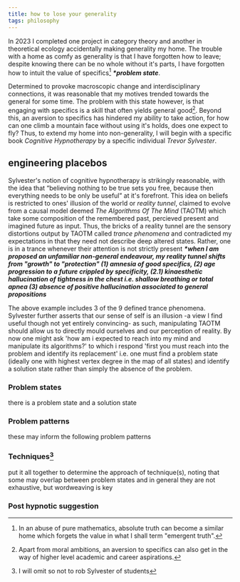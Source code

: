 ```yaml
---
title: how to lose your generality
tags: philosophy
---
```


In 2023 I completed one project in category theory and another in theoretical ecology accidentally making generality my home. The trouble with a home as comfy as generality is that I have forgotten how to leave;<!--more--> despite knowing there can be no whole without it's parts, I have forgotten how to intuit the value of specifics[^1] **_*problem state_**.

Determined to provoke macroscopic change and interdisciplinary connections, it was reasonable that my motives trended towards the general for some time. The problem with this state however, is that engaging with specifics is a skill that often yields general good[^2]. Beyond this, an aversion to specifics has hindered my ability to take action, for how can one climb a mountain face without using it's holds, does one expect to fly? Thus, to extend my home into non-generality, I will begin with a specific book *Cognitive Hypnotherapy* by a specific individual *Trevor Sylvester*.

## engineering placebos 

Sylvester's notion of cognitive hypnotherapy is strikingly reasonable, with the idea that “believing nothing to be true sets you free, because then everything needs to be only be useful” at it's forefront. This idea on beliefs is restricted to ones' illusion of the world or _reality tunnel_, claimed to evolve from a causal model deemed _The Algorithms Of The Mind_ (TAOTM) which take some composition of the remembered past, percieved present and imagined future as input. Thus, the bricks of a reality tunnel are the sensory distortions output by TAOTM called _trance phenomena_ and contradicted my expectations in that they need not describe deep altered states. Rather, one is in a trance whenever their attention is not strictly present **_*when I am proposed an unfamiliar non-general endeavour, my reality tunnel shifts from "growth" to "protection" (1) amnesia of good specifics, (2) age progression to a future crippled by specificity, (2.1) kinaesthetic hallucination of tightness in the chest i.e. shallow breathing or total apnea (3) absence of positive hallucination associated to general propositions_**

The above example includes 3 of the 9 defined trance phenomena. Sylvester further asserts that our sense of self is an illusion -a view I find useful though not yet entirely convincing- as such, manipulating TAOTM should allow us to directly mould ourselves and our perception of reality. By now one might ask 'how am i expected to reach into my mind and manipulate its algorithms?' to which i respond 'first you must reach into the problem and identify its replacement' i.e. one must find a problem state (ideally one with highest vertex degree in the map of all states) and identify a solution state rather than simply the absence of the problem.

### Problem states
there is a problem state and a solution state

### Problem patterns
these may inform the following problem patterns

### Techniques[^3]
put it all together to determine the approach of technique(s), noting that some may overlap between problem states and in general they are not exhaustive, but wordweaving is key

### Post hypnotic suggestion

[^1]: In an abuse of pure mathematics, absolute truth can become a similar home which forgets the value in what I shall term "emergent truth".
[^2]: Apart from moral ambitions, an aversion to specifics can also get in the way of higher level academic and career aspirations.
[^3]: I will omit so not to rob Sylvester of students

